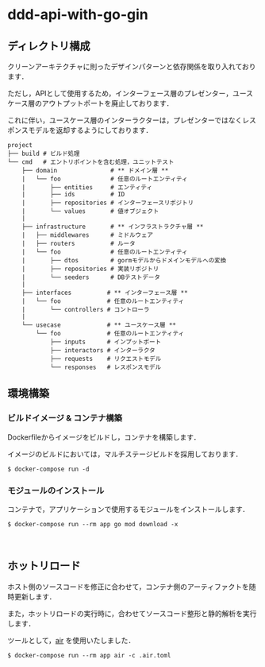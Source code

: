 # ddd-api-with-go-gin

## ディレクトリ構成

クリーンアーキテクチャに則ったデザインパターンと依存関係を取り入れております．

ただし，APIとして使用するため，インターフェース層のプレゼンター，ユースケース層のアウトプットポートを廃止しております．

これに伴い，ユースケース層のインターラクターは，プレゼンターではなくレスポンスモデルを返却するようにしております．

```
project
├── build # ビルド処理
└── cmd   # エントリポイントを含む処理，ユニットテスト
    ├── domain               # ** ドメイン層 **
    |   └── foo              # 任意のルートエンティティ
    |       ├── entities     # エンティティ
    |       ├── ids          # ID
    |       ├── repositories # インターフェースリポジトリ
    |       └── values       # 値オブジェクト
    |
    ├── infrastructure       # ** インフラストラクチャ層 **
    |   ├── middlewares      # ミドルウェア
    |   ├── routers          # ルータ
    |   └── foo              # 任意のルートエンティティ
    |       ├── dtos         # gormモデルからドメインモデルへの変換
    |       ├── repositories # 実装リポジトリ
    |       └── seeders      # DBテストデータ
    |
    ├── interfaces          # ** インターフェース層 **
    |   └── foo             # 任意のルートエンティティ
    |       └── controllers # コントローラ
    |     
    └── usecase             # ** ユースケース層 **
        └── foo             # 任意のルートエンティティ
            ├── inputs      # インプットポート 
            ├── interactors # インターラクタ 
            ├── requests    # リクエストモデル
            └── responses   # レスポンスモデル
```

## 環境構築

### ビルドイメージ & コンテナ構築

Dockerfileからイメージをビルドし，コンテナを構築します．

イメージのビルドにおいては，マルチステージビルドを採用しております．

```shell
$ docker-compose run -d
````

### モジュールのインストール

コンテナで，アプリケーションで使用するモジュールをインストールします．

```shell
$ docker-compose run --rm app go mod download -x
```

<br>

## ホットリロード

ホスト側のソースコードを修正に合わせて，コンテナ側のアーティファクトを随時更新します．

また，ホットリロードの実行時に，合わせてソースコード整形と静的解析を実行します．

ツールとして，[air](https://github.com/cosmtrek/air) を使用いたしました．

```shell
$ docker-compose run --rm app air -c .air.toml
```
